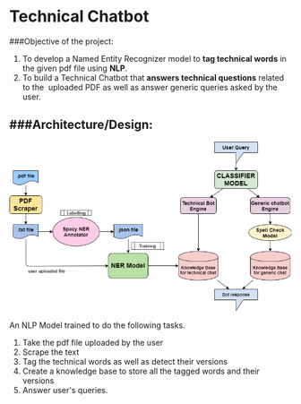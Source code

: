 # Technical Chatbot

###Objective of the project:
1. To develop a Named Entity Recognizer model to **tag  technical words** in the given pdf file using **NLP**.
2. To build a Technical Chatbot that **answers technical questions** related to the  uploaded PDF as well as answer generic queries asked by the user. 

###Architecture/Design:
------------------------------------------------------------------------------------------------------------------------------------------
![architecture](https://github.com/SurakshaRV/Entity-Extraction-Using-NLP/blob/master/arch.PNG)


An NLP Model trained to do the following tasks.
1. Take the pdf file uploaded by the user
2. Scrape the text 
3. Tag the technical words as well as detect their versions
4. Create a knowledge base to store all the tagged words and their versions 
5. Answer user's queries.
